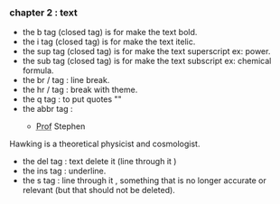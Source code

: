 ### chapter 2 : text
- the b tag (closed tag) is for make the text bold.
- the i tag (closed tag) is for make the text itelic.
- the sup tag (closed tag) is for make the text superscript ex: power.
- the sub tag (closed tag) is for make the text subscript ex: chemical formula.
- the br / tag : line break.
- the hr / tag : break with theme.
- the q tag : to put quotes ""
- the abbr tag :
  - <p><abbr title="Professor">Prof</abbr> Stephen 
 Hawking is a theoretical physicist and 
 cosmologist.</p>
- the del tag : text delete it (line through it )
- the ins tag : underline.
- the s tag : line through it , something that is no longer 
   accurate or relevant (but that should not be deleted).
